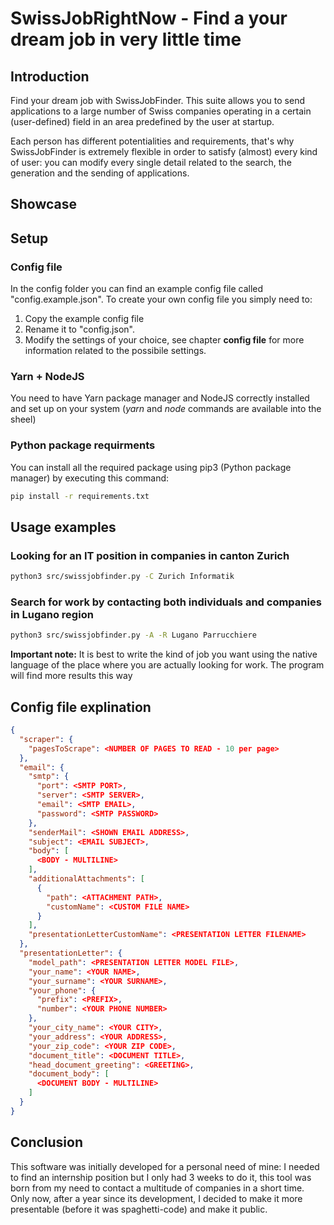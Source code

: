 # SwissJobRightNow - Find a your dream job in very little time

## Introduction

Find your dream job with SwissJobFinder. This suite allows you to send applications to a large number of Swiss companies operating in a certain (user-defined) field in an area predefined by the user at startup.

Each person has different potentialities and requirements, that's why SwissJobFinder is extremely flexible in order to satisfy (almost) every kind of user: you can modify every single detail related to the search, the generation and the sending of applications.

## Showcase

## Setup

### Config file

In the config folder you can find an example config file called "config.example.json". To create your own config file you simply need to:

1. Copy the example config file
2. Rename it to "config.json".
3. Modify the settings of your choice, see chapter **config file** for more information related to the possibile settings.

### Yarn + NodeJS

You need to have Yarn package manager and NodeJS correctly installed and set up on your system (*yarn* and *node* commands are available into the sheel)

### Python package requirments

You can install all the required package using pip3 (Python package manager) by executing this command:

```bash
pip install -r requirements.txt
```

## Usage examples

### Looking for an IT position in companies in canton Zurich

```bash
python3 src/swissjobfinder.py -C Zurich Informatik
```

### Search for work by contacting both individuals and companies in Lugano region

```bash
python3 src/swissjobfinder.py -A -R Lugano Parrucchiere
```

**Important note:** It is best to write the kind of job you want using the native language of the place where you are actually looking for work. The program will find more results this way

## Config file explination

```json
{
  "scraper": {
    "pagesToScrape": <NUMBER OF PAGES TO READ - 10 per page>
  },
  "email": {
    "smtp": {
      "port": <SMTP PORT>,
      "server": <SMTP SERVER>,
      "email": <SMTP EMAIL>,
      "password": <SMTP PASSWORD>
    },
    "senderMail": <SHOWN EMAIL ADDRESS>,
    "subject": <EMAIL SUBJECT>,
    "body": [
      <BODY - MULTILINE>
    ],
    "additionalAttachments": [
      {
        "path": <ATTACHMENT PATH>,
        "customName": <CUSTOM FILE NAME>
      }
    ],
    "presentationLetterCustomName": <PRESENTATION LETTER FILENAME>
  },
  "presentationLetter": {
    "model_path": <PRESENTATION LETTER MODEL FILE>,
    "your_name": <YOUR NAME>,
    "your_surname": <YOUR SURNAME>,
    "your_phone": {
      "prefix": <PREFIX>,
      "number": <YOUR PHONE NUMBER>
    },
    "your_city_name": <YOUR CITY>,
    "your_address": <YOUR ADDRESS>,
    "your_zip_code": <YOUR ZIP CODE>,
    "document_title": <DOCUMENT TITLE>,
    "head_document_greeting": <GREETING>,
    "document_body": [
      <DOCUMENT BODY - MULTILINE>
    ]
  }
}
```

## Conclusion

This software was initially developed for a personal need of mine: I needed to find an internship position but I only had 3 weeks to do it, this tool was born from my need to contact a multitude of companies in a short time. Only now, after a year since its development, I decided to make it more presentable (before it was spaghetti-code) and make it public.
